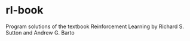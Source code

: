 # rl-book
Program solutions of the textbook Reinforcement Learning by Richard S. Sutton and Andrew G. Barto
